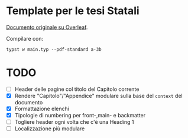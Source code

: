 # Template per le tesi Statali

[Documento originale su Overleaf](https://www.overleaf.com/project/641879675262cde2a670826b).

Compilare con:
```shell
typst w main.typ --pdf-standard a-3b
```

# TODO

- [ ] Header delle pagine col titolo del Capitolo corrente
- [x] Rendere "Capitolo"/"Appendice" modulare sulla base del `context` del documento
- [x] Formattazione elenchi
- [x] Tipologie di numbering per front-,main- e backmatter
- [ ] Togliere header ogni volta che c'è una Heading 1
- [ ] Localizzazione più modulare
